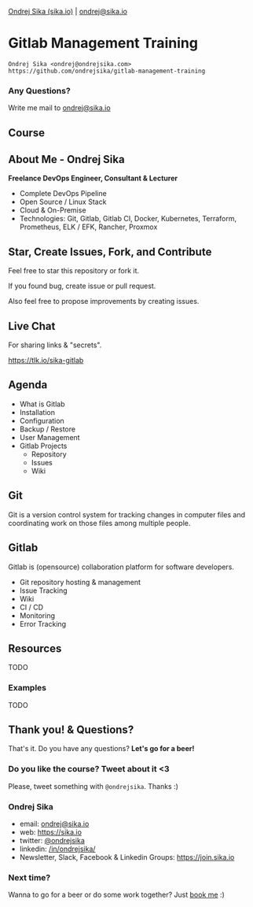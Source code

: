 [Ondrej Sika (sika.io)](https://sika.io) | <ondrej@sika.io>

# Gitlab Management Training

    Ondrej Sika <ondrej@ondrejsika.com>
    https://github.com/ondrejsika/gitlab-management-training

### Any Questions?

Write me mail to <ondrej@sika.io>

## Course

## About Me - Ondrej Sika

**Freelance DevOps Engineer, Consultant & Lecturer**

- Complete DevOps Pipeline
- Open Source / Linux Stack
- Cloud & On-Premise
- Technologies: Git, Gitlab, Gitlab CI, Docker, Kubernetes, Terraform, Prometheus, ELK / EFK, Rancher, Proxmox

## Star, Create Issues, Fork, and Contribute

Feel free to star this repository or fork it.

If you found bug, create issue or pull request.

Also feel free to propose improvements by creating issues.

## Live Chat

For sharing links & "secrets".

<https://tlk.io/sika-gitlab>

## Agenda

- What is Gitlab
- Installation
- Configuration
- Backup / Restore
- User Management
- Gitlab Projects
  - Repository
  - Issues
  - Wiki

## Git

Git is a version control system for tracking changes in computer files and coordinating work on those files among multiple people.

## Gitlab

Gitlab is (opensource) collaboration platform for software developers.

- Git repository hosting & management
- Issue Tracking
- Wiki
- CI / CD
- Monitoring
- Error Tracking

## Resources

TODO

### Examples

TODO

## Thank you! & Questions?

That's it. Do you have any questions? **Let's go for a beer!**

### Do you like the course? Tweet about it <3

Please, tweet something with `@ondrejsika`. Thanks :)

### Ondrej Sika

- email: <ondrej@sika.io>
- web: <https://sika.io>
- twitter: [@ondrejsika](https://twitter.com/ondrejsika)
- linkedin: [/in/ondrejsika/](https://linkedin.com/in/ondrejsika/)
- Newsletter, Slack, Facebook & Linkedin Groups: <https://join.sika.io>

### Next time?

Wanna to go for a beer or do some work together? Just [book me](https://book-me.sika.io) :)
